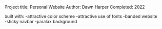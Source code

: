 Project title: Personal Website
Author: Dawn Harper
Completed: 2022

built with:
-attractive color scheme
-attractive use of fonts
-banded website
-sticky navbar
-paralax background